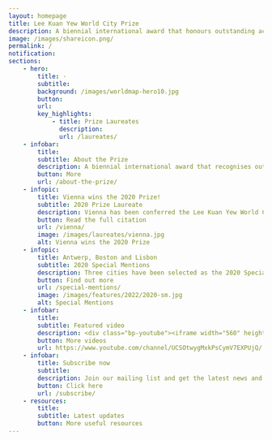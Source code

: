 ```yaml
---
layout: homepage
title: Lee Kuan Yew World City Prize
description: A biennial international award that honours outstanding achievements and contributions to the creation of liveable, vibrant and sustainable urban communities around the world
image: /images/shareicon.png/
permalink: /
notification: 
sections:
    - hero:
        title: ·
        subtitle: 
        background: /images/worldmap-hero10.jpg
        button: 
        url: 
        key_highlights:
            - title: Prize Laureates
              description: 
              url: /laureates/
    - infobar:    
        title: 
        subtitle: About the Prize
        description: A biennial international award that recognises outstanding cities in tackling urban challenges to bring about a holistic & sustained urban transformation.
        button: More 
        url: /about-the-prize/
    - infopic:
        title: Vienna wins the 2020 Prize!
        subtitle: 2020 Prize Laureate
        description: Vienna has been conferred the Lee Kuan Yew World City Prize 2020 for reinventing itself for success in the 21st century without losing its distinctive identity as a capital of culture, music and history.
        button: Read the full citation
        url: /vienna/
        image: /images/laureates/vienna.jpg
        alt: Vienna wins the 2020 Prize
    - infopic:
        title: Antwerp, Boston and Lisbon
        subtitle: 2020 Special Mentions
        description: Three cities have been selected as the 2020 Special Mentions to showcase their good and unique urban practices.
        button: Find out more
        url: /special-mentions/
        image: /images/features/2022/2020-sm.jpg
        alt: Special Mentions
    - infobar:    
        title: 
        subtitle: Featured video
        description: <div class="bp-youtube"><iframe width="560" height="315" src="https://www.youtube.com/embed/t6RpNG7ZOZA" title="YouTube video player" frameborder="0" allow="accelerometer; autoplay; clipboard-write; encrypted-media; gyroscope; picture-in-picture" allowfullscreen></iframe></div>
        button: More videos
        url: https://www.youtube.com/channel/UCSOtwygMxkPsCymV7EXPUjQ/
    - infobar:    
        title: Subscribe now
        subtitle: 
        description: Join our mailing list and get the latest news and city-related articles in your inbox!
        button: Click here  
        url: /subscribe/
    - resources:
        title: 
        subtitle: Latest updates
        button: More useful resources
---
```

